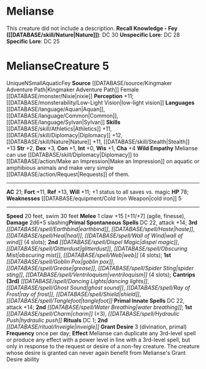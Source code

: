 ﻿---
ac: '21'
alignment: N
all_resistance: null
burrow_speed: null
charisma: '+4'
climb_speed: null
constitution: '+1'
creature_ability:
- Grant Desire
- Wild Empathy
creature_family: null
description: 'This creature did not include a description.<br/><br/><b><u>Recall Knowledge
  - Fey</u> ( [[DATABASE/skill/Nature|Nature]] )</b>: DC 30<br/><b><u>Unspecific Lore</u></b>:
  DC 28<br/><b><u>Specific Lore</u></b>: DC 25'
dexterity: '+3'
element: null
fly_speed: null
fortitude: '+11'
hardness: null
hp: '78'
id: '2230'
immunity: null
intelligence: '+0'
land_speed: '20'
language:
- '[[DATABASE/language/Aquan|Aquan]]'
- '[[DATABASE/language/Common|Common]]'
- '[[DATABASE/language/Sylvan|Sylvan]]'
level: '5'
max_speed: '30'
name: Melianse
perception: '+11'
rarity: Unique
reflex: '+13'
resistance: null
rus_type_level: null
school: null
sense:
- '[[DATABASE/monsterability/Low-Light Vision|low-light vision]]'
size: Small
skill:
- '[[DATABASE/skill/Athletics|Athletics]] +11'
- '[[DATABASE/skill/Diplomacy|Diplomacy]] +12'
- '[[DATABASE/skill/Nature|Nature]] +11'
- '[[DATABASE/skill/Stealth|Stealth]] +13'
source: '[[DATABASE/source/Kingmaker Adventure Path|Kingmaker Adventure Path]]'
speed:
- 20 feet
- swim 30 feet
spell:
- '[[DATABASE/spell/Charm|Charm]]'
- '[[DATABASE/spell/Dancing Lights|DancingLights]]'
- '[[DATABASE/spell/Dispel Magic|Dispel Magic]]'
- '[[DATABASE/spell/Earthbind|Earthbind]]'
- '[[DATABASE/spell/Ghost Sound|Ghost Sound]]'
- '[[DATABASE/spell/Glitterdust|Glitterdust]]'
- '[[DATABASE/spell/Goblin Pox|Goblin Pox]]'
- '[[DATABASE/spell/Grease|Grease]]'
- '[[DATABASE/spell/Haste|Haste]]'
- '[[DATABASE/spell/Heal|Heal]]'
- '[[DATABASE/spell/Hydraulic Push|Hydraulic Push]]'
- '[[DATABASE/spell/Obscuring Mist|Obscuring Mist]]'
- '[[DATABASE/spell/Ray of Frost|Ray of Frost]]'
- '[[DATABASE/spell/Shield|Shield]]'
- '[[DATABASE/spell/Spider Sting|SpiderSting]]'
- '[[DATABASE/spell/Tanglefoot|Tanglefoot]]'
- '[[DATABASE/spell/Ventriloquism|Ventriloquism]]'
- '[[DATABASE/spell/Wall of Wind|Wall of Wind]]'
- '[[DATABASE/spell/Water Breathing|Water Breathing]]'
- '[[DATABASE/spell/Web|Web]]'
strength: '+2'
strength_req: '2'
strongest_save:
- Reflex
swim_speed: '30'
trait:
- '[[DATABASE/trait/Aquatic|Aquatic]]'
- '[[DATABASE/trait/Fey|Fey]]'
- '[[DATABASE/trait/Unique|Unique]]'
type: Creature
vision: Low-light vision
weakest_save:
- Fortitude
- Will
weakness:
- '[[DATABASE/equipment/Cold Iron Weapon|cold iron]] 5'
will: '+11'
wisdom: '+1'

---
# Melianse

This creature did not include a description.
**Recall Knowledge - Fey ([[DATABASE/skill/Nature|Nature]])**: DC 30
**Unspecific Lore**: DC 28
**Specific Lore**: DC 25

# Melianse<span class="item-type">Creature 5</span>

<span class="trait-unique item-trait">Unique</span><span class="trait-alignment item-trait">N</span><span class="trait-size item-trait">Small</span><span class="item-trait">Aquatic</span><span class="item-trait">Fey</span>
**Source** [[DATABASE/source/Kingmaker Adventure Path|Kingmaker Adventure Path]]
Female [[DATABASE/monster/Nixie|nixie]]
**Perception** +11; [[DATABASE/monsterability/Low-Light Vision|low-light vision]]
**Languages** [[DATABASE/language/Aquan|Aquan]], [[DATABASE/language/Common|Common]], [[DATABASE/language/Sylvan|Sylvan]]
**Skills** [[DATABASE/skill/Athletics|Athletics]] +11, [[DATABASE/skill/Diplomacy|Diplomacy]] +12, [[DATABASE/skill/Nature|Nature]] +11, [[DATABASE/skill/Stealth|Stealth]] +13
**Str** +2, **Dex** +3, **Con** +1, **Int** +0, **Wis** +1, **Cha** +4
**Wild Empathy** Melianse can use [[DATABASE/skill/Diplomacy|Diplomacy]] to [[DATABASE/action/Make an Impression|Make an Impression]] on aquatic or amphibious animals and make very simple [[DATABASE/action/Request|Requests]] of them.

---
**AC** 21; **Fort** +11, **Ref** +13, **Will** +11; +1 status to all saves vs. magic
**HP** 78; **Weaknesses** [[DATABASE/equipment/Cold Iron Weapon|cold iron]] 5

---
**Speed** 20 feet, swim 30 feet
<span class="in-box-ability">**Melee** <span class="action-icon">1</span> claw +15 [+11/+7] (agile, finesse), **Damage** 2d6+5 slashing</span>**Primal Spontaneous Spells** DC 22, attack +14; **3rd** _[[DATABASE/spell/Earthbind|earthbind]]_, _[[DATABASE/spell/Haste|haste]]_, _[[DATABASE/spell/Heal|heal]]_, _[[DATABASE/spell/Wall of Wind|wall of wind]]_ (4 slots); **2nd** _[[DATABASE/spell/Dispel Magic|dispel magic]]_, _[[DATABASE/spell/Glitterdust|glitterdust]]_, _[[DATABASE/spell/Obscuring Mist|obscuring mist]]_, _[[DATABASE/spell/Web|web]]_ (4 slots); **1st** _[[DATABASE/spell/Goblin Pox|goblin pox]]_, _[[DATABASE/spell/Grease|grease]]_, _[[DATABASE/spell/Spider Sting|spider sting]]_, _[[DATABASE/spell/Ventriloquism|ventriloquism]]_ (4 slots); **Cantrips** **(3rd)** _[[DATABASE/spell/Dancing Lights|dancing lights]]_, _[[DATABASE/spell/Ghost Sound|ghost sound]]_, _[[DATABASE/spell/Ray of Frost|ray of frost]]_, _[[DATABASE/spell/Shield|shield]]_, _[[DATABASE/spell/Tanglefoot|tanglefoot]]_
**Primal Innate Spells** DC 22, attack +14; **2nd** _[[DATABASE/spell/Water Breathing|water breathing]]_; **1st** _[[DATABASE/spell/Charm|charm]]_ (×3), _[[DATABASE/spell/Hydraulic Push|hydraulic push]]_
**Rituals** DC 1; **2nd** _[[DATABASE/ritual/Inveigle|inveigle]]_
<span class="in-box-ability">**Grant Desire** <span class="action-icon">3</span> (divination, primal) **Frequency** once per day; **Effect** Melianse can duplicate any 3rd-level spell or produce any effect with a power level in line with a 3rd-level spell, but only in response to the request or desire of a non-fey creature. The creature whose desire is granted can never again benefit from Melianse's Grant Desire ability</span>